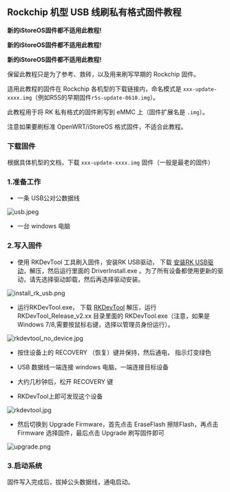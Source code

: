 ## Rockchip 机型 USB 线刷私有格式固件教程
**新的iStoreOS固件都不适用此教程!**

**新的iStoreOS固件都不适用此教程!**

**新的iStoreOS固件都不适用此教程!**

保留此教程只是为了参考、救砖，以及用来刷写早期的 Rockchip 固件。

适用此教程的固件在 Rockchip 各机型的下载链接内，命名模式是 `xxx-update-xxxx.img`（例如R5S的早期固件`r5s-update-0610.img`）。

此教程用于将 RK 私有格式的固件刷写到 eMMC 上（固件扩展名是 `.img`）。

注意如果要刷标准 OpenWRT/iStoreOS 格式固件，不适合此教程。

### 下载固件
根据具体机型的文档，下载 `xxx-update-xxxx.img` 固件（一般是最老的固件）

### 1.准备工作

* 一条 USB公对公数据线

![usb.jpeg](./install/usb.png)

* 一台 windows 电脑

### 2.写入固件

* 使用 RKDevTool 工具刷入固件，安装RK USB驱动，
下载 [安装RK USB驱动](https://download.t-firefly.com/product/Board/RK356X/Tool/Window/DriverAssitant/DriverAssitant_v5.1.1.zip)，解压，然后运行里面的 DriverInstall.exe 。为了所有设备都使用更新的驱动，请先选择驱动卸载，然后再选择驱动安装。

![install_rk_usb.png](./install/install_rk_usb.png)

* 运行RKDevTool.exe，
下载 [RKDevTool](https://download.t-firefly.com/product/Board/RK356X/Tool/Window/AndroidTool/RKDevTool_Release_v2.84.zip)
解压，运行 RKDevTool_Release_v2.xx 目录里面的 RKDevTool.exe（注意，如果是 Windows 7/8,需要按鼠标右键，选择以管理员身份运行）。

![rkdevtool_no_device.jpg](./install/rkdevtool_no_device.jpg)

* 按住设备上的 RECOVERY （恢复）键并保持，然后通电， 指示灯变绿色

* USB 数据线一端连接 windows 电脑，一端连接目标设备

* 大约几秒钟后，松开 RECOVERY 键

* RKDevTool上即可发现这个设备

![rkdevtool.jpg](./install/rkdevtool.jpg)

* 然后切换到 Upgrade Firmware，首先点击 EraseFlash 擦除Flash，再点击 Firmware 选择固件，最后点击 Upgrade 刷写固件即可

![upgrade.png](./install/upgrade.jpg)

### 3.启动系统

固件写入完成后，拔掉公头数据线，通电启动。

